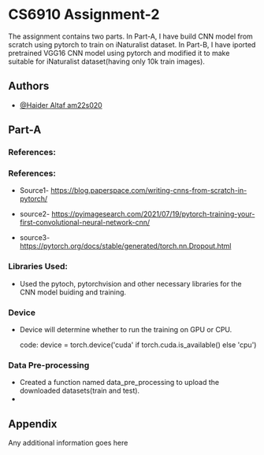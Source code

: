 
# CS6910 Assignment-2

The assignment contains two parts.
In Part-A, I have build CNN model from scratch using pytorch to train on iNaturalist dataset.
In Part-B, I have iported pretrained VGG16 CNN model using pytorch and modified it to make suitable for iNaturalist dataset(having only 10k train images).


## Authors

- [@Haider Altaf am22s020](https://www.github.com/HaiderAltaf)


## Part-A

### References:

### References:

- Source1- https://blog.paperspace.com/writing-cnns-from-scratch-in-pytorch/

- source2- https://pyimagesearch.com/2021/07/19/pytorch-training-your-first-convolutional-neural-network-cnn/


- source3- https://pytorch.org/docs/stable/generated/torch.nn.Dropout.html

### Libraries Used: 

- Used the pytoch, pytorchvision and other necessary libraries for the CNN model buiding and training.

### Device

- Device will determine whether to run the training on GPU or CPU.

  code: device = torch.device('cuda' if torch.cuda.is_available() else 'cpu')

### Data Pre-processing

- Created a function named data_pre_processing to upload the downloaded datasets(train and test).
- 

## Appendix

Any additional information goes here

